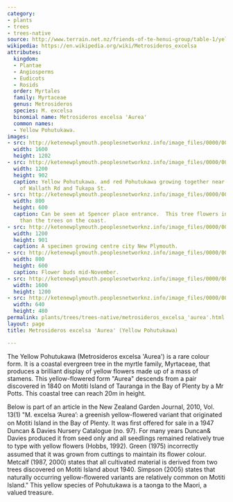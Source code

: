 ```yaml
---
category:
- plants
- trees
- trees-native
source: http://www.terrain.net.nz/friends-of-te-henui-group/table-1/yellow-pohutukawa.html
wikipedia: https://en.wikipedia.org/wiki/Metrosideros_excelsa
attributes:
  kingdom:
  - Plantae
  - Angiosperms
  - Eudicots
  - Rosids
  order: Myrtales
  family: Myrtaceae
  genus: Metrosideros
  species: M. excelsa
  binomial name: Metrosideros excelsa 'Aurea'
  common names:
  - Yellow Pohutukawa.
images:
- src: http://ketenewplymouth.peoplesnetworknz.info/image_files/0000/0011/3648/1-Metrosideros_excelsa_Aurea__Yellow_Pohutukawa.jpg
  width: 1600
  height: 1202
- src: http://ketenewplymouth.peoplesnetworknz.info/image_files/0000/0004/7419/Metrosideros_excelsa__Aurea____Yellow_Puhutukawa..JPG
  width: 1200
  height: 902
  caption: Yellow Pohutukawa. and red Pohutukawa growing together near the junction
    of Wallath Rd and Tukapa St.
- src: http://ketenewplymouth.peoplesnetworknz.info/image_files/0000/0000/5128/yellow_Pohutukawa_2-1.JPG
  width: 800
  height: 600
  caption: Can be seen at Spencer place entrance.  This tree flowers in January later
    than the trees on the coast.
- src: http://ketenewplymouth.peoplesnetworknz.info/image_files/0000/0012/8153/1-Metrosideros_excelsa__Aurea__.jpg
  width: 1200
  height: 901
  caption: A specimen growing centre city New Plymouth.
- src: http://ketenewplymouth.peoplesnetworknz.info/image_files/0000/0005/3479/Metrosideros_excelsa__Aurea___Yellow_Pohutukawa_.JPG
  width: 800
  height: 600
  caption: Flower buds mid-November.
- src: http://ketenewplymouth.peoplesnetworknz.info/image_files/0000/0004/7409/Metrosideros_excelsa__Aurea____Yellow_Puhutukawa.-001.JPG
  width: 1600
  height: 1200
- src: http://ketenewplymouth.peoplesnetworknz.info/image_files/0000/0000/5133/yellow_Pohutukawa_2-5.JPG
  width: 640
  height: 480
permalink: plants/trees/trees-native/metrosideros_excelsa_'aurea'.html
layout: page
title: Metrosideros excelsa 'Aurea' (Yellow Pohutukawa)

---
```

The Yellow Pohutukawa (Metrosideros excelsa 'Aurea') is a rare colour form. It is a coastal evergreen tree in the myrtle family, Myrtaceae, that produces a brilliant display of yellow flowers made up of a mass of stamens. This yellow-flowered form "Aurea" descends from a pair discovered in 1840 on Motiti Island of Tauranga in the Bay of Plenty by a Mr Potts. This coastal tree can reach 20m in height.

Below is part of an article in the New Zealand Garden Journal, 2010, Vol. 13(1)
"M. excelsa ‘Aurea’: a greenish yellow-ﬂowered variant that originated on Motiti Island in the Bay of Plenty. It was ﬁrst offered for sale in a 1947 Duncan &amp; Davies Nursery Catalogue (no. 97). For many years Duncan&amp; Davies produced it from seed only and all seedlings remained relatively true to type with yellow ﬂowers (Hobbs, 1992). Green (1975) incorrectly assumed that it was grown from cuttings to maintain its ﬂower colour. Metcalf (1987, 2000) states that all cultivated material is derived from two trees discovered on Motiti Island about 1940. Simpson (2005) states that naturally occurring yellow-ﬂowered variants are relatively common on Motiti Island."
This yellow species of Pohutukawa is a taonga to the Maori, a valued treasure.
